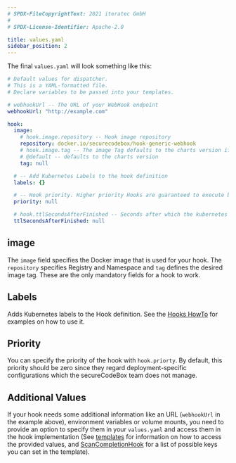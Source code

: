 ```yaml
---
# SPDX-FileCopyrightText: 2021 iteratec GmbH
#
# SPDX-License-Identifier: Apache-2.0

title: values.yaml
sidebar_position: 2
---
```


The final `values.yaml` will look something like this:

```yaml
# Default values for dispatcher.
# This is a YAML-formatted file.
# Declare variables to be passed into your templates.

# webhookUrl -- The URL of your WebHook endpoint
webhookUrl: "http://example.com"

hook:
  image:
    # hook.image.repository -- Hook image repository
    repository: docker.io/securecodebox/hook-generic-webhook
    # hook.image.tag -- The image Tag defaults to the charts version if not defined.
    # @default -- defaults to the charts version
    tag: null

  # -- Add Kubernetes Labels to the hook definition
  labels: {}

  # -- Hook priority. Higher priority Hooks are guaranteed to execute before low priority Hooks.
  priority: null

  # hook.ttlSecondsAfterFinished -- Seconds after which the kubernetes job for the hook will be deleted. Requires the Kubernetes TTLAfterFinished controller: https://kubernetes.io/docs/concepts/workloads/controllers/ttlafterfinished/
  ttlSecondsAfterFinished: null
```

## image

The `image` field specifies the Docker image that is used for your hook.
The `repository` specifies Registry and Namespace and `tag` defines the desired image tag.
These are the only mandatory fields for a hook to work.

## Labels

Adds Kubernetes labels to the Hook definition. See the [Hooks HowTo](/docs/how-tos/hooks#hook-selector) for examples on how to use it.

## Priority

You can specify the priority of the hook with `hook.priorty`.
By default, this priority should be zero since they regard deployment-specific configurations which the secureCodeBox team does not manage.

## Additional Values

If your hook needs some additional information like an URL (`webhookUrl` in the example above), environment variables or volume mounts, you need to provide an option to specify them in your `values.yaml` and access them in the hook implementation (See [templates](/docs/contributing/integrating-a-hook/templates-dir) for information on how to access the provided values, and [ScanCompletionHook](/docs/api/crds/scan-completion-hook) for a list of possible keys you can set in the template).
